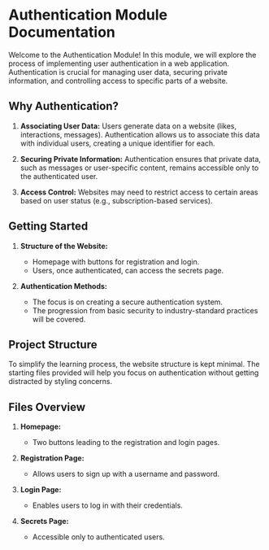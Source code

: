 # Authentication Module Documentation

Welcome to the Authentication Module! In this module, we will explore the process of implementing user authentication in a web application. Authentication is crucial for managing user data, securing private information, and controlling access to specific parts of a website.

## Why Authentication?

1. **Associating User Data:** Users generate data on a website (likes, interactions, messages). Authentication allows us to associate this data with individual users, creating a unique identifier for each.

2. **Securing Private Information:** Authentication ensures that private data, such as messages or user-specific content, remains accessible only to the authenticated user.

3. **Access Control:** Websites may need to restrict access to certain areas based on user status (e.g., subscription-based services).

## Getting Started

1. **Structure of the Website:**
   - Homepage with buttons for registration and login.
   - Users, once authenticated, can access the secrets page.

2. **Authentication Methods:**
   - The focus is on creating a secure authentication system.
   - The progression from basic security to industry-standard practices will be covered.

## Project Structure

To simplify the learning process, the website structure is kept minimal. The starting files provided will help you focus on authentication without getting distracted by styling concerns.

## Files Overview

1. **Homepage:**
   - Two buttons leading to the registration and login pages.

2. **Registration Page:**
   - Allows users to sign up with a username and password.

3. **Login Page:**
   - Enables users to log in with their credentials.

4. **Secrets Page:**
   - Accessible only to authenticated users.
